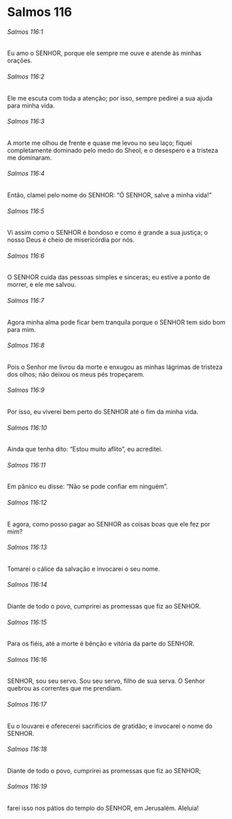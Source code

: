 # Salmos 116

###### Salmos 116:1

Eu amo o SENHOR, porque ele sempre me ouve e atende às minhas orações.

###### Salmos 116:2

Ele me escuta com toda a atenção; por isso, sempre pedirei a sua ajuda para minha vida.

###### Salmos 116:3

A morte me olhou de frente e quase me levou no seu laço; fiquei completamente dominado pelo medo do Sheol, e o desespero e a tristeza me dominaram.

###### Salmos 116:4

Então, clamei pelo nome do SENHOR: “Ó SENHOR, salve a minha vida!”

###### Salmos 116:5

Vi assim como o SENHOR é bondoso e como é grande a sua justiça; o nosso Deus é cheio de misericórdia por nós.

###### Salmos 116:6

O SENHOR cuida das pessoas simples e sinceras; eu estive a ponto de morrer, e ele me salvou.

###### Salmos 116:7

Agora minha alma pode ficar bem tranquila porque o SENHOR tem sido bom para mim.

###### Salmos 116:8

Pois o Senhor me livrou da morte e enxugou as minhas lágrimas de tristeza dos olhos; não deixou os meus pés tropeçarem.

###### Salmos 116:9

Por isso, eu viverei bem perto do SENHOR até o fim da minha vida.

###### Salmos 116:10

Ainda que tenha dito: “Estou muito aflito”, eu acreditei.

###### Salmos 116:11

Em pânico eu disse: “Não se pode confiar em ninguém”.

###### Salmos 116:12

E agora, como posso pagar ao SENHOR as coisas boas que ele fez por mim?

###### Salmos 116:13

Tomarei o cálice da salvação e invocarei o seu nome.

###### Salmos 116:14

Diante de todo o povo, cumprirei as promessas que fiz ao SENHOR.

###### Salmos 116:15

Para os fiéis, até a morte é bênção e vitória da parte do SENHOR.

###### Salmos 116:16

SENHOR, sou seu servo. Sou seu servo, filho de sua serva. O Senhor quebrou as correntes que me prendiam.

###### Salmos 116:17

Eu o louvarei e oferecerei sacrifícios de gratidão; e invocarei o nome do SENHOR.

###### Salmos 116:18

Diante de todo o povo, cumprirei as promessas que fiz ao SENHOR;

###### Salmos 116:19

farei isso nos pátios do templo do SENHOR, em Jerusalém. Aleluia!

